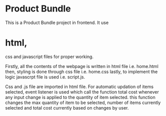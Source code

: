 # Product Bundle

This is a Product Bundle project in frontend. It use 
# html, 
css and 
javascript 
files for proper working.


Firstly, all the contents of the webpage is written in html file i.e. home.html
then, styling is done through css file i.e. home.css
lastly, to implement the logic javascrpt file is used i.e. script.js.


Css and .js file are imported in html file. 
For automatic updation of items selected, event listener is used which call the function total cost whenever any input change is applied to the quantity of item selected.
this function changes the max quantity of item to be selected, number of items currently selected and total cost currently based on changes by user.
